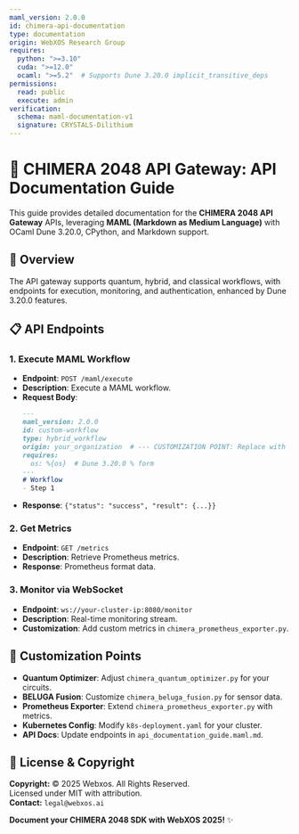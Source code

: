 ```yaml
---
maml_version: 2.0.0
id: chimera-api-documentation
type: documentation
origin: WebXOS Research Group
requires:
  python: ">=3.10"
  cuda: ">=12.0"
  ocaml: ">=5.2"  # Supports Dune 3.20.0 implicit_transitive_deps
permissions:
  read: public
  execute: admin
verification:
  schema: maml-documentation-v1
  signature: CRYSTALS-Dilithium
---
```


# 🐪 CHIMERA 2048 API Gateway: API Documentation Guide

This guide provides detailed documentation for the **CHIMERA 2048 API Gateway** APIs, leveraging **MAML (Markdown as Medium Language)** with OCaml Dune 3.20.0, CPython, and Markdown support.

## 🧠 Overview

The API gateway supports quantum, hybrid, and classical workflows, with endpoints for execution, monitoring, and authentication, enhanced by Dune 3.20.0 features.

## 📋 API Endpoints

### 1. Execute MAML Workflow
- **Endpoint**: `POST /maml/execute`
- **Description**: Execute a MAML workflow.
- **Request Body**:
  ```markdown
  ---
  maml_version: 2.0.0
  id: custom-workflow
  type: hybrid_workflow
  origin: your_organization  # --- CUSTOMIZATION POINT: Replace with your organization ---
  requires:
    os: %{os}  # Dune 3.20.0 % form
  ---
  # Workflow
  - Step 1
  ```
- **Response**: `{"status": "success", "result": {...}}`

### 2. Get Metrics
- **Endpoint**: `GET /metrics`
- **Description**: Retrieve Prometheus metrics.
- **Response**: Prometheus format data.

### 3. Monitor via WebSocket
- **Endpoint**: `ws://your-cluster-ip:8080/monitor`
- **Description**: Real-time monitoring stream.
- **Customization**: Add custom metrics in `chimera_prometheus_exporter.py`.

## 🔧 Customization Points
- **Quantum Optimizer**: Adjust `chimera_quantum_optimizer.py` for your circuits.
- **BELUGA Fusion**: Customize `chimera_beluga_fusion.py` for sensor data.
- **Prometheus Exporter**: Extend `chimera_prometheus_exporter.py` with metrics.
- **Kubernetes Config**: Modify `k8s-deployment.yaml` for your cluster.
- **API Docs**: Update endpoints in `api_documentation_guide.maml.md`.

## 📜 License & Copyright
**Copyright:** © 2025 Webxos. All Rights Reserved.  
Licensed under MIT with attribution.  
**Contact:** `legal@webxos.ai`

**Document your CHIMERA 2048 SDK with WebXOS 2025!** ✨
